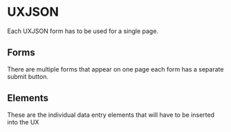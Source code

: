 # UXJSON

Each UXJSON form has to be used for a single page.

## Forms

There are multiple forms that appear on one page each form has a separate submit button.

## Elements

These are the individual data entry elements that will have to be inserted into the UX
